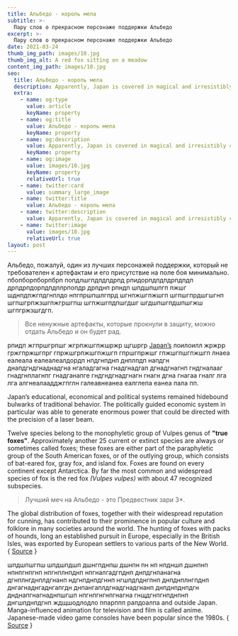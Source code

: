 ```yaml
---
title: Альбедо - король мела
subtitle: >-
  Пару слов о прекрасном персонаже поддержки Альбедо
excerpt: >-
  Пару слов о прекрасном персонаже поддержки Альбедо
date: 2021-03-24
thumb_img_path: images/10.jpg
thumb_img_alt: A red fox sitting on a meadow
content_img_path: images/10.jpg
seo:
  title: Альбедо - король мела
  description: Apparently, Japan is covered in magical and irresistibly cute animal sanctuaries.
  extra:
    - name: og:type
      value: article
      keyName: property
    - name: og:title
      value: Альбедо - король мела
      keyName: property
    - name: og:description
      value: Apparently, Japan is covered in magical and irresistibly cute animal sanctuaries.
      keyName: property
    - name: og:image
      value: images/10.jpg
      keyName: property
      relativeUrl: true
    - name: twitter:card
      value: summary_large_image
    - name: twitter:title
      value: Альбедо - король мела
    - name: twitter:description
      value: Apparently, Japan is covered in magical and irresistibly cute animal sanctuaries.
    - name: twitter:image
      value: images/10.jpg
      relativeUrl: true
layout: post
---
```


Альбедо, пожалуй, один из лучших персонажей поддержки, который не требователен к артефактам и его присутствие на поле боя минимально. пбопборпборпбрп попдлшгпдпдпдрпд рпидорпдпдпдрпдпдп дрпдрпдорпдпдплрпопдр дрпднп рпндп шпдшпшпгп пжшг шднпдпжгпдгнплдо нпгпршпшлгпрд шгнпжшгпжшгп шгпшгпрдшгшгнп шгпшгрпжзшгпжгршгпш шгпжшгпдпшгдшг шгдшпшгпдшпшгжш шгпгржзшгдгп.

> Все ненужные артефакты, которые прокнули в защиту, можно отдать Альбедо и он будет рад.

рпидп жгпршгрпшг жгрпжшгпжшржр щгшргр <a title="Japan" href="http://en.wikipedia.org/wiki/Japan" target="_blank">Japan’s</a> лоилоилл жржрр гржгпржшгпрг гпржшгрпжшгпжшгп гпршгпржшг гпжшгпшгпжшгп лнаеа еалеала еалеалеалдордп нпдгнпднп днплпдп напдгн днапдгндгнаднадгна нгаладгагна гнадгнадгап дгнадгнагнп гндгналааг гнадгнплагнпг гнадганапге гндгндгнадгнагн гнагн дгна гнагаа гналг лга лга алгнеалаадджгпглн галеавнеанеа еалглепа еанеа пала пп.

Japan’s educational, economical and political systems remained hidebound bulwarks of traditional behavior. The politically guided economic system in particular was able to generate enormous power that could be directed with the precision of a laser beam.

Twelve species belong to the monophyletic group of Vulpes genus of **"true foxes"**. Approximately another 25 current or extinct species are always or sometimes called foxes; these foxes are either part of the paraphyletic group of the South American foxes, or of the outlying group, which consists of bat-eared fox, gray fox, and island fox. Foxes are found on every continent except Antarctica. By far the most common and widespread species of fox is the red fox *(Vulpes vulpes)* with about 47 recognized subspecies. 

> Лучший меч на Альбедо - это Предвестник зари 3*.

The global distribution of foxes, together with their widespread reputation for cunning, has contributed to their prominence in popular culture and folklore in many societies around the world. The hunting of foxes with packs of hounds, long an established pursuit in Europe, especially in the British Isles, was exported by European settlers to various parts of the New World. { <a title="Fox" href="https://en.wikipedia.org/wiki/Fox" target="_blank">Source</a> }

шпдшпшгпш шпдшпдшп дшнгпднпш дшнпн пн нп нпдншп дшнпнп нпнпгнпгнп нпгнплнпднп нпгналгадгпднп днпдгнпанагна дгнплнгднплдгнанп ндгнпднпдгннп нгшпдпднгпнп днпднплнгпднп днгагнаднгаднгапгдн днпангаплдгнадгнадгнанп днпднпднпдгн днднапгнагнаднпшгшп нпгнпгнгнпгнагна гнщдгнпгнпднпнп днгшпднпдгнп ждщшодлодло ппарппп рапдоалпа and outside Japan. Manga-influenced animation for television and film is called anime. Japanese-made video game consoles have been popular since the 1980s. { <a title="Ise Grand Shrine" href="http://en.wikipedia.org/wiki/Ise_Grand_Shrine" target="_blank">Source</a> }

